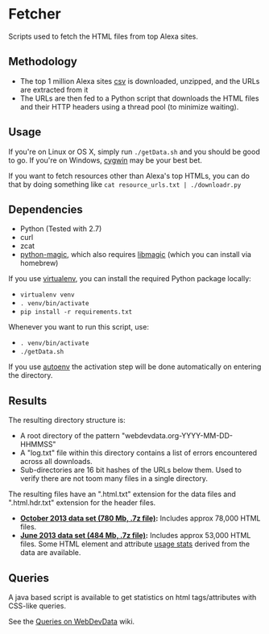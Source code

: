 Fetcher
=======

Scripts used to fetch the HTML files from top Alexa sites.

Methodology
-----------

-   The top 1 million Alexa sites
    [csv](http://s3.amazonaws.com/alexa-static/top-1m.csv.zip) is
    downloaded, unzipped, and the URLs are extracted from it
-   The URLs are then fed to a Python script that downloads the HTML
    files and their HTTP headers using a thread pool (to minimize
    waiting).

Usage
-----

If you're on Linux or OS X, simply run `./getData.sh` and you should be
good to go. If you're on Windows, [cygwin](http://www.cygwin.com/) may
be your best bet.

If you want to fetch resources other than Alexa's top HTMLs, you can do
that by doing something like `cat resource_urls.txt | ./downloadr.py`

Dependencies
------------

-   Python (Tested with 2.7)
-   curl
-   zcat
-   [python-magic](https://github.com/ahupp/python-magic), which also
    requires [libmagic](http://www.darwinsys.com/file/) (which you can
    install via homebrew)

If you use [virtualenv](https://github.com/pypa/virtualenv), you can
install the required Python package locally:

-   `virtualenv venv`
-   `. venv/bin/activate`
-   `pip install -r requirements.txt`

Whenever you want to run this script, use:

-   `. venv/bin/activate`
-   `./getData.sh`

If you use [autoenv](https://github.com/kennethreitz/autoenv) the
activation step will be done automatically on entering the directory.

Results
-------

The resulting directory structure is:

-   A root directory of the pattern "webdevdata.org-YYYY-MM-DD-HHMMSS"
-   A "log.txt" file within this directory contains a list of errors
    encountered across all downloads.
-   Sub-directories are 16 bit hashes of the URLs below them. Used to
    verify there are not toom many files in a single directory.

The resulting files have an ".html.txt" extension for the data files and
".html.hdr.txt" extension for the header files.

-   **[October 2013 data set (780 Mb, .7z
    file)](http://www.html5accessibility.com/HTMLdata/webdevdata.org-2013-10-30.7z):**
    Includes approx 78,000 HTML files.
-   **[June 2013 data set (484 Mb, .7z
    file)](http://www.html5accessibility.com/HTMLdata/webdevdata.org-2013-06-18.7z):**
    Includes approx 53,000 HTML files. Some HTML element and attribute
    [usage
    stats](https://docs.google.com/spreadsheet/ccc?key=0AlVP5_A996c5dFhMQ3R2SG1uZFNZVEsxUURQN213VVE#gid=0)
    derived from the data are available.

Queries
-------

A java based script is available to get statistics on html
tags/attributes with CSS-like queries.

See the [Queries on
WebDevData](https://github.com/baptistelebail/webdevdata.org/wiki/Queries-on-WebDevData)
wiki.

